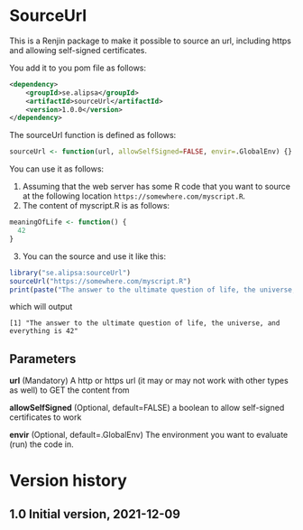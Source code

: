 # SourceUrl

This is a Renjin package to make it possible to source an url, including https and allowing self-signed certificates.

You add it to you pom file as follows:
```xml
<dependency>
    <groupId>se.alipsa</groupId>
    <artifactId>sourceUrl</artifactId>
    <version>1.0.0</version>
</dependency>
```
The sourceUrl function is defined as follows:
```r
sourceUrl <- function(url, allowSelfSigned=FALSE, envir=.GlobalEnv) {}
```

You can use it as follows:
1. Assuming that the web server has some R code that you want to source at the following location `https://somewhere.com/myscript.R`.
2. The content of myscript.R is as follows:
```r
meaningOfLife <- function() {
  42
}
```
3. You can the source and use it like this:
```r
library("se.alipsa:sourceUrl")
sourceUrl("https://somewhere.com/myscript.R")
print(paste("The answer to the ultimate question of life, the universe, and everything is", meaningOfLife()))
```
which will output
```
[1] "The answer to the ultimate question of life, the universe, and everything is 42"
```

## Parameters

__url__ (Mandatory) A http or https url (it may or may not work with other types as well) to GET the content from

__allowSelfSigned__ (Optional, default=FALSE) a boolean to allow self-signed certificates to work

__envir__ (Optional, default=.GlobalEnv) The environment you want to evaluate (run) the code in.


# Version history

## 1.0 Initial version, 2021-12-09